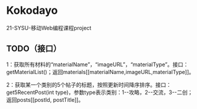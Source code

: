 # Kokodayo
21-SYSU-移动Web编程课程project


## TODO（接口）
1：获取所有材料的“materialName”，“imageURL”，“materialType”。接口：getMaterialList()；返回materials[[materialName,imageURL,materialType]]。

2：获取某一个类别的5个帖子的标题，按照更新时间降序排序。接口：get5RecentPost(int type)，参数type表示类别：1--攻略，2--交流，3--二创；返回posts[[postId, postTitle]]。

